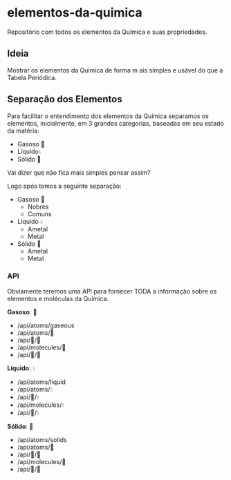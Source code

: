 # elementos-da-quimica
Repositório com todos os elementos da Química e suas propriedades.

## Ideia

Mostrar os elementos da Química de forma m ais simples e usável do que a Tabela Periódica.


## Separação dos Elementos

Para facilitar o entendimento dos elementos da Química separamos os elementos, inicialmente, em 3 grandes categorias, baseadas em seu estado da matéria:

- Gasoso 💨
- Líquido💧
- Sólido 💎


Vai dizer que não fica mais simples pensar assim?

Logo após temos a seguinte separação:

- Gasoso 💨
    + Nobres
    + Comuns
- Líquido 💧
    + Ametal
    + Metal
- Sólido 💎
    + Ametal
    + Metal


### API

Obviamente teremos uma API para fornecer TODA a informação sobre os elementos e moléculas da Química.

**Gasoso**: 💨
- /api/atoms/gaseous
- /api/atoms/💨
- /api/👤/💨
- /api/molecules/💨
- /api/👥/💨

**Líquido**: 💧
- /api/atoms/liquid
- /api/atoms/💧
- /api/👤/💧
- /api/molecules/💧
- /api/👥/💧


**Sólido**: 💎
- /api/atoms/solids
- /api/atoms/💎
- /api/👤/💎
- /api/molecules/💎
- /api/👥/💎
